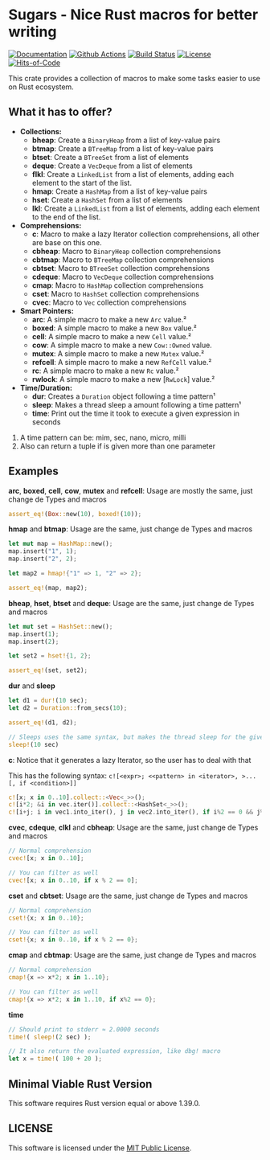 # Sugars - Nice Rust macros for better writing

[![Documentation](https://docs.rs/sugars/badge.svg)](https://docs.rs/sugars)
[![Github Actions](https://github.com/GrayJack/sugars/workflows/Build/badge.svg)](https://github.com/GrayJack/sugars/actions)
[![Build Status](https://travis-ci.com/GrayJack/sugars.svg?branch=master)](https://travis-ci.com/GrayJack/sugars)
[![License](https://img.shields.io/github/license/GrayJack/sugars.svg)](./LICENSE)
[![Hits-of-Code](https://hitsofcode.com/github/GrayJack/sugars)](https://hitsofcode.com/view/github/GrayJack/sugars)

This crate provides a collection of macros to make some tasks easier to use
on Rust ecosystem.

## What it has to offer?
 * **Collections:**
    * **bheap**: Create a `BinaryHeap` from a list of key-value pairs
    * **btmap**: Create a `BTreeMap` from a list of key-value pairs
    * **btset**: Create a `BTreeSet` from a list of elements
    * **deque**: Create a `VecDeque` from a list of elements
    * **flkl**: Create a `LinkedList` from a list of elements, adding each element to the start of the list.
    * **hmap**: Create a `HashMap` from a list of key-value pairs
    * **hset**: Create a `HashSet` from a list of elements
    * **lkl**: Create a `LinkedList` from a list of elements, adding each element to the end of the list.
 * **Comprehensions:**
    * **c**: Macro to make a lazy Iterator collection comprehensions, all other are base on this one.
    * **cbheap**: Macro to `BinaryHeap` collection comprehensions
    * **cbtmap**: Macro to `BTreeMap` collection comprehensions
    * **cbtset**: Macro to `BTreeSet` collection comprehensions
    * **cdeque**: Macro to `VecDeque` collection comprehensions
    * **cmap**: Macro to `HashMap` collection comprehensions
    * **cset**: Macro to `HashSet` collection comprehensions
    * **cvec**: Macro to `Vec` collection comprehensions
 * **Smart Pointers:**
    * **arc**: A simple macro to make a new `Arc` value.²
    * **boxed**: A simple macro to make a new `Box` value.²
    * **cell**: A simple macro to make a new `Cell` value.²
    * **cow**: A simple macro to make a new `Cow::Owned` value.
    * **mutex**: A simple macro to make a new `Mutex` value.²
    * **refcell**: A simple macro to make a new `RefCell` value.²
    * **rc**: A simple macro to make a new `Rc` value.²
    * **rwlock**: A simple macro to make a new [`RwLock`] value.²
 * **Time/Duration:**
    * **dur**: Creates a `Duration` object following a time pattern¹
    * **sleep**: Makes a thread sleep a amount following a time pattern¹
    * **time**: Print out the time it took to execute a given expression in seconds

 1. A time pattern can be: mim, sec, nano, micro, milli
 2. Also can return a tuple if is given more than one parameter

## Examples
**arc**, **boxed**, **cell**, **cow**, **mutex** and **refcell**: Usage are mostly the same, just change de Types and macros
```rust
assert_eq!(Box::new(10), boxed!(10));
```

**hmap** and **btmap**: Usage are the same, just change de Types and macros
```rust
let mut map = HashMap::new();
map.insert("1", 1);
map.insert("2", 2);

let map2 = hmap!{"1" => 1, "2" => 2};

assert_eq!(map, map2);
```

**bheap**, **hset**, **btset** and **deque**: Usage are the same, just change de Types and macros
```rust
let mut set = HashSet::new();
map.insert(1);
map.insert(2);

let set2 = hset!{1, 2};

assert_eq!(set, set2);
```

**dur** and **sleep**
```rust
let d1 = dur!(10 sec);
let d2 = Duration::from_secs(10);

assert_eq!(d1, d2);

// Sleeps uses the same syntax, but makes the thread sleep for the given time
sleep!(10 sec)
```

**c**: Notice that it generates a lazy Iterator, so the user has to deal with that

This has the following syntax: `c![<expr>; <<pattern> in <iterator>, >...[, if <condition>]]`
```rust
c![x; x in 0..10].collect::<Vec<_>>();
c![i*2; &i in vec.iter()].collect::<HashSet<_>>();
c![i+j; i in vec1.into_iter(), j in vec2.into_iter(), if i%2 == 0 && j%2 != 0].collect::<Vec<_>>();
```

**cvec**, **cdeque**, **clkl** and **cbheap**: Usage are the same, just change de Types and macros
```rust
// Normal comprehension
cvec![x; x in 0..10];

// You can filter as well
cvec![x; x in 0..10, if x % 2 == 0];
```

**cset** and **cbtset**: Usage are the same, just change de Types and macros
```rust
// Normal comprehension
cset!{x; x in 0..10};

// You can filter as well
cset!{x; x in 0..10, if x % 2 == 0};
```

**cmap** and **cbtmap**: Usage are the same, just change de Types and macros
```rust
// Normal comprehension
cmap!{x => x*2; x in 1..10};

// You can filter as well
cmap!{x => x*2; x in 1..10, if x%2 == 0};
```

**time**
```rust
// Should print to stderr ≈ 2.0000 seconds
time!( sleep!(2 sec) );

// It also return the evaluated expression, like dbg! macro
let x = time!( 100 + 20 );
```

## Minimal Viable Rust Version
This software requires Rust version equal or above 1.39.0.

## LICENSE
This software is licensed under the [MIT Public License](./LICENSE).

